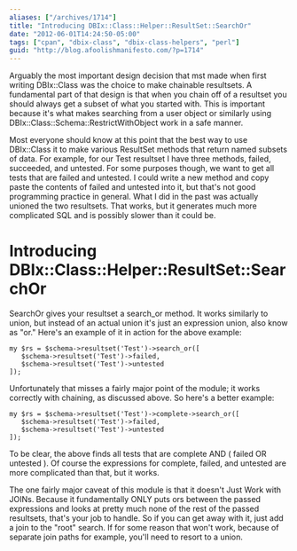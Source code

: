 ```yaml
---
aliases: ["/archives/1714"]
title: "Introducing DBIx::Class::Helper::ResultSet::SearchOr"
date: "2012-06-01T14:24:50-05:00"
tags: ["cpan", "dbix-class", "dbix-class-helpers", "perl"]
guid: "http://blog.afoolishmanifesto.com/?p=1714"
---
```

Arguably the most important design decision that mst made when first writing DBIx::Class was the choice to make chainable resultsets. A fundamental part of that design is that when you chain off of a resultset you should always get a subset of what you started with. This is important because it's what makes searching from a user object or similarly using DBIx::Class::Schema::RestrictWithObject work in a safe manner.

Most everyone should know at this point that the best way to use DBIx::Class it to make various ResultSet methods that return named subsets of data. For example, for our Test resultset I have three methods, failed, succeeded, and untested. For some purposes though, we want to get all tests that are failed and untested. I could write a new method and copy paste the contents of failed and untested into it, but that's not good programming practice in general. What I did in the past was actually unioned the two resultsets. That works, but it generates much more complicated SQL and is possibly slower than it could be.

# Introducing DBIx::Class::Helper::ResultSet::SearchOr

SearchOr gives your resultset a search\_or method. It works similarly to union, but instead of an actual union it's just an expression union, also know as "or." Here's an example of it in action for the above example:

    my $rs = $schema->resultset('Test')->search_or([
       $schema->resultset('Test')->failed,
       $schema->resultset('Test')->untested
    ]);

Unfortunately that misses a fairly major point of the module; it works correctly with chaining, as discussed above. So here's a better example:

    my $rs = $schema->resultset('Test')->complete->search_or([
       $schema->resultset('Test')->failed,
       $schema->resultset('Test')->untested
    ]);

To be clear, the above finds all tests that are complete AND ( failed OR untested ). Of course the expressions for complete, failed, and untested are more complicated than that, but it works.

The one fairly major caveat of this module is that it doesn't Just Work with JOINs. Because it fundamentally ONLY puts ors between the passed expressions and looks at pretty much none of the rest of the passed resultsets, that's your job to handle. So if you can get away with it, just add a join to the "root" search. If for some reason that won't work, because of separate join paths for example, you'll need to resort to a union.
